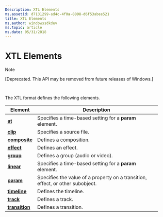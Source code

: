 ```yaml
---
Description: XTL Elements
ms.assetid: d7131299-ad4c-4f0a-8898-d6f53abee521
title: XTL Elements
ms.author: windowssdkdev
ms.topic: article
ms.date: 05/31/2018
---
```


# XTL Elements

> [!Note]  
> \[Deprecated. This API may be removed from future releases of Windows.\]

 

The XTL format defines the following elements.



| Element                                  | Description                                                                    |
|------------------------------------------|--------------------------------------------------------------------------------|
| [**at**](at-element.md)                 | Specifies a time-based setting for a **param** element.                        |
| [**clip**](clip-element.md)             | Specifies a source file.                                                       |
| [**composite**](composite-element.md)   | Defines a composition.                                                         |
| [**effect**](effect-element.md)         | Defines an effect.                                                             |
| [**group**](group-element.md)           | Defines a group (audio or video).                                              |
| [**linear**](linear-element.md)         | Specifies a time-based setting for a **param** element.                        |
| [**param**](param-element.md)           | Specifies the value of a property on a transition, effect, or other subobject. |
| [**timeline**](timeline-element.md)     | Defines the timeline.                                                          |
| [**track**](track-element.md)           | Defines a track.                                                               |
| [**transition**](transition-element.md) | Defines a transition.                                                          |



 

 

 



